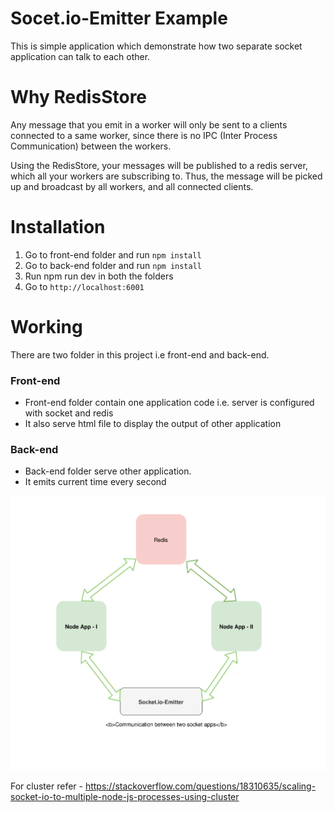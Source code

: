 # Socet.io-Emitter Example
This is simple application which demonstrate how two separate socket application can talk to each other.

# Why RedisStore
Any message that you emit in a worker will only be sent to a clients connected to a same worker, since there is no IPC (Inter Process Communication) between the workers.

Using the RedisStore, your messages will be published to a redis server, which all your workers are subscribing to. Thus, the message will be picked up and broadcast by all workers, and all connected clients.

# Installation
1. Go to front-end folder and run `npm install`
2. Go to back-end folder and run `npm install`
3. Run npm run dev in both the folders
4. Go to `http://localhost:6001`

# Working
There are two folder in this project i.e front-end and back-end.

### Front-end
- Front-end folder contain one application code i.e. server is configured with socket and redis
- It also serve html file to display the output of other application

### Back-end
- Back-end folder serve other application.
- It emits current time every second

![Diagram](Socket.io-emitter-working.svg)

For cluster refer - https://stackoverflow.com/questions/18310635/scaling-socket-io-to-multiple-node-js-processes-using-cluster